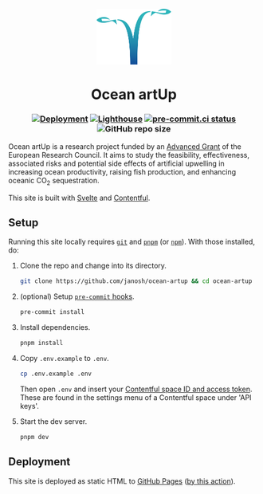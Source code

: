 <p align="center">
  <img src="static/favicon.svg" alt="Favicon" width=150>
</p>

<h1 align="center">Ocean artUp</h1>

<h3 align="center">

[![Deployment](https://github.com/janosh/ocean-artup/actions/workflows/gh-pages.yml/badge.svg)](https://github.com/janosh/ocean-artup/actions/workflows/gh-pages.yml)
[![Lighthouse](https://github.com/janosh/ocean-artup/actions/workflows/lighthouse.yml/badge.svg)](https://github.com/janosh/ocean-artup/actions/workflows/lighthouse.yml)
[![pre-commit.ci status](https://results.pre-commit.ci/badge/github/janosh/ocean-artup/main.svg)](https://results.pre-commit.ci/latest/github/janosh/ocean-artup/main)
![GitHub repo size](https://img.shields.io/github/repo-size/janosh/ocean-artup?label=Repo+Size)

</h3>

Ocean artUp is a research project funded by an [Advanced Grant](https://cordis.europa.eu/project/rcn/205206_en.html) of the European Research Council. It aims to study the feasibility, effectiveness, associated risks and potential side effects of artificial upwelling in increasing ocean productivity, raising fish production, and enhancing oceanic CO<sub>2</sub> sequestration.

This site is built with [Svelte](https://github.com/sveltejs/svelte) and [Contentful](https://contentful.com).

## Setup

Running this site locally requires [`git`](https://git-scm.com) and [`pnpm`](https://pnpm.io) (or [`npm`](https://npmjs.com)). With those installed, do:

1. Clone the repo and change into its directory.

   ```sh
   git clone https://github.com/janosh/ocean-artup && cd ocean-artup
   ```

2. (optional) Setup [`pre-commit` hooks](https://pre-commit.com).

   ```sh
   pre-commit install
   ```

3. Install dependencies.

   ```sh
   pnpm install
   ```

4. Copy `.env.example` to `.env`.

   ```sh
   cp .env.example .env
   ```

   Then open `.env` and insert your [Contentful space ID and access token](https://contentful.com/developers/docs/references/authentication). These are found in the settings menu of a Contentful space under 'API keys'.

5. Start the dev server.

   ```sh
   pnpm dev
   ```

## Deployment

This site is deployed as static HTML to [GitHub Pages](https://github.com/janosh/afara/deployments/activity_log) ([by this action](.github/workflows/gh-pages.yml)).
